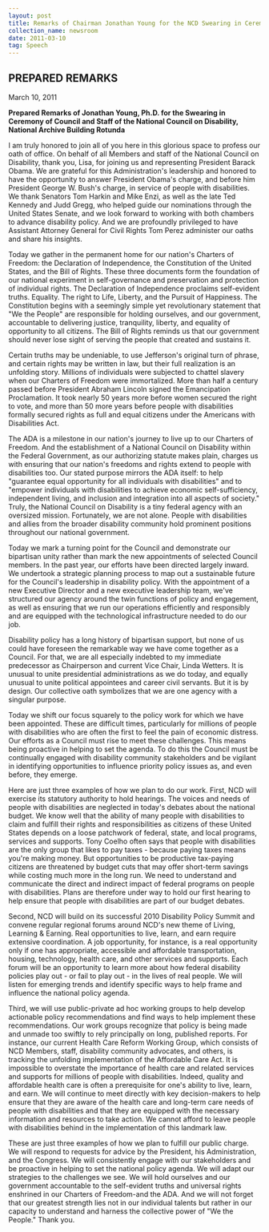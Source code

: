 ```yaml
---
layout: post
title: Remarks of Chairman Jonathan Young for the NCD Swearing in Ceremony
collection_name: newsroom
date: 2011-03-10
tag: Speech
---
```

## **PREPARED REMARKS**

March 10, 2011

**Prepared Remarks of Jonathan Young, Ph.D. for the Swearing in Ceremony of Council and Staff of the National Council on Disability, National Archive Building Rotunda**

I am truly honored to join all of you here in this glorious space to profess our oath of office. On behalf of all Members and staff of the National Council on Disability, thank you, Lisa, for joining us and representing President Barack Obama. We are grateful for this Administration's leadership and honored to have the opportunity to answer President Obama's charge, and before him President George W. Bush's charge, in service of people with disabilities. We thank Senators Tom Harkin and Mike Enzi, as well as the late Ted Kennedy and Judd Gregg, who helped guide our nominations through the United States Senate, and we look forward to working with both chambers to advance disability policy. And we are profoundly privileged to have Assistant Attorney General for Civil Rights Tom Perez administer our oaths and share his insights.

Today we gather in the permanent home for our nation's Charters of Freedom: the Declaration of Independence, the Constitution of the United States, and the Bill of Rights. These three documents form the foundation of our national experiment in self-governance and preservation and protection of individual rights. The Declaration of Independence proclaims self-evident truths. Equality. The right to Life, Liberty, and the Pursuit of Happiness. The Constitution begins with a seemingly simple yet revolutionary statement that "We the People" are responsible for holding ourselves, and our government, accountable to delivering justice, tranquility, liberty, and equality of opportunity to all citizens. The Bill of Rights reminds us that our government should never lose sight of serving the people that created and sustains it.

Certain truths may be undeniable, to use Jefferson's original turn of phrase, and certain rights may be written in law, but their full realization is an unfolding story. Millions of individuals were subjected to chattel slavery when our Charters of Freedom were immortalized. More than half a century passed before President Abraham Lincoln signed the Emancipation Proclamation. It took nearly 50 years more before women secured the right to vote, and more than 50 more years before people with disabilities formally secured rights as full and equal citizens under the Americans with Disabilities Act.

The ADA is a milestone in our nation's journey to live up to our Charters of Freedom. And the establishment of a National Council on Disability within the Federal Government, as our authorizing statute makes plain, charges us with ensuring that our nation's freedoms and rights extend to people with disabilities too. Our stated purpose mirrors the ADA itself: to help "guarantee equal opportunity for all individuals with disabilities" and to "empower individuals with disabilities to achieve economic self-sufficiency, independent living, and inclusion and integration into all aspects of society." Truly, the National Council on Disability is a tiny federal agency with an oversized mission. Fortunately, we are not alone. People with disabilities and allies from the broader disability community hold prominent positions throughout our national government.

Today we mark a turning point for the Council and demonstrate our bipartisan unity rather than mark the new appointments of selected Council members. In the past year, our efforts have been directed largely inward. We undertook a strategic planning process to map out a sustainable future for the Council's leadership in disability policy. With the appointment of a new Executive Director and a new executive leadership team, we've structured our agency around the twin functions of policy and engagement, as well as ensuring that we run our operations efficiently and responsibly and are equipped with the technological infrastructure needed to do our job.

Disability policy has a long history of bipartisan support, but none of us could have foreseen the remarkable way we have come together as a Council. For that, we are all especially indebted to my immediate predecessor as Chairperson and current Vice Chair, Linda Wetters. It is unusual to unite presidential administrations as we do today, and equally unusual to unite political appointees and career civil servants. But it is by design. Our collective oath symbolizes that we are one agency with a singular purpose.

Today we shift our focus squarely to the policy work for which we have been appointed. These are difficult times, particularly for millions of people with disabilities who are often the first to feel the pain of economic distress. Our efforts as a Council must rise to meet these challenges. This means being proactive in helping to set the agenda. To do this the Council must be continually engaged with disability community stakeholders and be vigilant in identifying opportunities to influence priority policy issues as, and even before, they emerge.

Here are just three examples of how we plan to do our work. First, NCD will exercise its statutory authority to hold hearings. The voices and needs of people with disabilities are neglected in today's debates about the national budget. We know well that the ability of many people with disabilities to claim and fulfill their rights and responsibilities as citizens of these United States depends on a loose patchwork of federal, state, and local programs, services and supports. Tony Coelho often says that people with disabilities are the only group that likes to pay taxes - because paying taxes means you're making money. But opportunities to be productive tax-paying citizens are threatened by budget cuts that may offer short-term savings while costing much more in the long run. We need to understand and communicate the direct and indirect impact of federal programs on people with disabilities. Plans are therefore under way to hold our first hearing to help ensure that people with disabilities are part of our budget debates.

Second, NCD will build on its successful 2010 Disability Policy Summit and convene regular regional forums around NCD's new theme of Living, Learning & Earning. Real opportunities to live, learn, and earn require extensive coordination. A job opportunity, for instance, is a real opportunity only if one has appropriate, accessible and affordable transportation, housing, technology, health care, and other services and supports. Each forum will be an opportunity to learn more about how federal disability policies play out - or fail to play out - in the lives of real people. We will listen for emerging trends and identify specific ways to help frame and influence the national policy agenda.

Third, we will use public-private ad hoc working groups to help develop actionable policy recommendations and find ways to help implement these recommendations. Our work groups recognize that policy is being made and unmade too swiftly to rely principally on long, published reports. For instance, our current Health Care Reform Working Group, which consists of NCD Members, staff, disability community advocates, and others, is tracking the unfolding implementation of the Affordable Care Act. It is impossible to overstate the importance of health care and related services and supports for millions of people with disabilities. Indeed, quality and affordable health care is often a prerequisite for one's ability to live, learn, and earn. We will continue to meet directly with key decision-makers to help ensure that they are aware of the health care and long-term care needs of people with disabilities and that they are equipped with the necessary information and resources to take action. We cannot afford to leave people with disabilities behind in the implementation of this landmark law.

These are just three examples of how we plan to fulfill our public charge. We will respond to requests for advice by the President, his Administration, and the Congress. We will consistently engage with our stakeholders and be proactive in helping to set the national policy agenda. We will adapt our strategies to the challenges we see. We will hold ourselves and our government accountable to the self-evident truths and universal rights enshrined in our Charters of Freedom-and the ADA. And we will not forget that our greatest strength lies not in our individual talents but rather in our capacity to understand and harness the collective power of "We the People." Thank you.